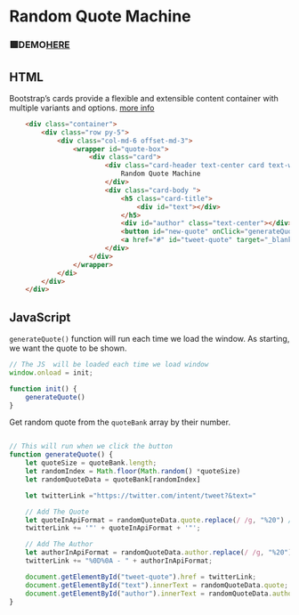 # Random Quote Machine

### 🟥DEMO[HERE](https://mitzelldone.github.io/Random-Quote-Machine/index.html)

## HTML

Bootstrap’s cards provide a flexible and extensible content container with multiple variants and options. [more info](https://getbootstrap.com/docs/5.1/components/card/)

```HTML
    <div class="container">
        <div class="row py-5">
            <div class="col-md-6 offset-md-3">
                <wrapper id="quote-box">
                    <div class="card">
                        <div class="card-header text-center card text-white bg-dark mb-3">
                            Random Quote Machine
                        </div>
                        <div class="card-body ">
                            <h5 class="card-title">
                                <div id="text"></div>
                            </h5>
                            <div id="author" class="text-center"></div>
                            <button id="new-quote" onClick="generateQuote()" class="btn btn-success ">New Quote </button>
                            <a href="#" id="tweet-quote" target="_blank" class="btn btn-primary " title="Tweet this quote!" >Tweet</a>
                        </div>
                    </div>
                </wrapper>
            </di>
        </div>
    </div>
```

## JavaScript

`generateQuote()` function will run each time we load the window. As starting, we want the quote to be shown.

```Javascript
// The JS  will be loaded each time we load window
window.onload = init;

function init() {
    generateQuote()
}
```

Get random quote from the `quoteBank` array by their number.

```JavaScript

// This will run when we click the button
function generateQuote() {
    let quoteSize = quoteBank.length;
    let randomIndex = Math.floor(Math.random() *quoteSize)
    let randomQuoteData = quoteBank[randomIndex]

    let twitterLink ="https://twitter.com/intent/tweet?&text="

    // Add The Quote
    let quoteInApiFormat = randomQuoteData.quote.replace(/ /g, "%20") // replace empty space with %20
    twitterLink += '"' + quoteInApiFormat + '"';

    // Add The Author
    let authorInApiFormat = randomQuoteData.author.replace(/ /g, "%20")
    twitterLink += "%0D%0A - " + authorInApiFormat;

    document.getElementById("tweet-quote").href = twitterLink;
    document.getElementById("text").innerText = randomQuoteData.quote;
    document.getElementById("author").innerText = randomQuoteData.author
}

```
